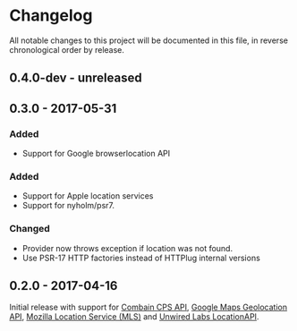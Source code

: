 # Changelog

All notable changes to this project will be documented in this file, in reverse chronological order by release.

## 0.4.0-dev - unreleased

## 0.3.0 - 2017-05-31

### Added

- Support for Google browserlocation API

### Added

- Support for Apple location services
- Support for nyholm/psr7.

### Changed

- Provider now throws exception if location was not found.
- Use PSR-17 HTTP factories instead of HTTPlug internal versions

## 0.2.0 - 2017-04-16

Initial release with support for [Combain CPS API](https://combain.com/api/), [Google Maps Geolocation API](https://developers.google.com/maps/documentation/geolocation/intro), [Mozilla Location Service (MLS)](https://location.services.mozilla.com/) and [Unwired Labs LocationAPI](https://unwiredlabs.com/locationapi).
